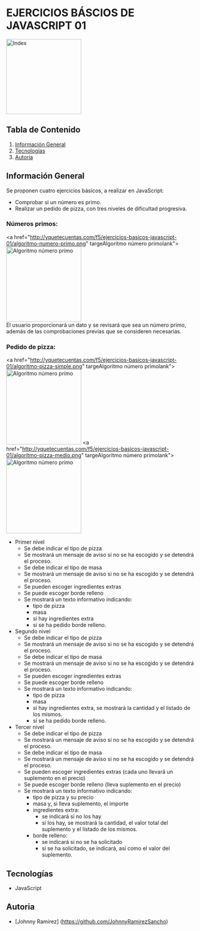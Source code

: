 # EJERCICIOS BÁSCIOS DE JAVASCRIPT 01

<a href="http://yquetecuentas.com/f5/ejercicios-basicos-javascript-01/portada.jpg" target="_blank"><img src="http://yquetecuentas.com/f5/ejercicios-basicos-javascript-01/portada.jpg" alt="Index" width="200"></a>   

## Tabla de Contenido
1. [Información General](#Info-General)
3. [Tecnologías](#Tecnologías)
5. [Autoría](#Autoria)

## Información General
Se proponen cuatro ejercicios básicos, a realizar en JavaScript:
- Comprobar si un número es primo.
- Realizar un pedido de pizza, con tres niveles de dificultad progresiva.

### Números primos:
<a href="http://yquetecuentas.com/f5/ejercicios-basicos-javascript-01/algoritmo-numero-primo.png" targeAlgoritmo número primolank"><img src="http://yquetecuentas.com/f5/ejercicios-basicos-javascript-01/algoritmo-numero-primo.png" alt="Algoritmo número primo" width="200"></a>   
El usuario proporcionará un dato y se revisará que sea un número primo, además de las comprobaciones previas que se consideren necesarias.
 
### Pedido de pizza:
<a href="http://yquetecuentas.com/f5/ejercicios-basicos-javascript-01/algoritmo-pizza-simple.png" targeAlgoritmo número primolank"><img src="http://yquetecuentas.com/f5/ejercicios-basicos-javascript-01/algoritmo-pizza-simple.png" alt="Algoritmo número primo" width="200"></a>
<a href="http://yquetecuentas.com/f5/ejercicios-basicos-javascript-01/algoritmo-pizza-medio.png" targeAlgoritmo número primolank"><img src="http://yquetecuentas.com/f5/ejercicios-basicos-javascript-01/algoritmo-pizza-medio.png" alt="Algoritmo número primo" width="200"></a>   
- Primer nivel
    - Se debe indicar el tipo de pizza
    - Se mostrará un mensaje  de aviso si no se ha escogido y se detendrá el proceso.
    - Se debe indicar el tipo de masa
    - Se mostrará un mensaje  de aviso si no se ha escogido y se detendrá el proceso.
    - Se pueden escoger ingredientes extras
    - Se puede escoger borde relleno
    - Se mostrará un texto informativo indicando:
        - tipo de pizza
        - masa
        - si hay ingredientes extra
        - si se ha pedido borde relleno.
- Segundo nivel
    - Se debe indicar el tipo de pizza
    - Se mostrará un mensaje  de aviso si no se ha escogido y se detendrá el proceso.
    - Se debe indicar el tipo de masa
    - Se mostrará un mensaje  de aviso si no se ha escogido y se detendrá el proceso.
    - Se pueden escoger ingredientes extras
    - Se puede escoger borde relleno
    - Se mostrará un texto informativo indicando:
        - tipo de pizza
        - masa
        - si hay ingredientes extra, se mostrará la cantidad y el listado de los mismos.
        - si se ha pedido borde relleno.
- Tercer nivel
    - Se debe indicar el tipo de pizza
    - Se mostrará un mensaje  de aviso si no se ha escogido y se detendrá el proceso.
    - Se debe indicar el tipo de masa
    - Se mostrará un mensaje  de aviso si no se ha escogido y se detendrá el proceso.
    - Se pueden escoger ingredientes extras (cada uno llevará un suplemento en el precio)
    - Se puede escoger borde relleno (lleva suplemento en el precio)
    - Se mostrará un texto informativo indicando:
        - tipo de pizza y su precio
        - masa y, si lleva suplemento, el importe
        - ingredientes extra:
            - se indicará si no los hay
            - si los hay, se mostrará la cantidad, el valor total del suplemento y el listado de los mismos.
        - borde relleno:
            - se indicará si no se ha solicitado
            - si se ha solicitado, se indicará, así como el valor del suplemento.
 
## Tecnologías
- JavaScript

## Autoria
- [Johnny Ramirez] (https://github.com/JohnnyRamirezSancho)